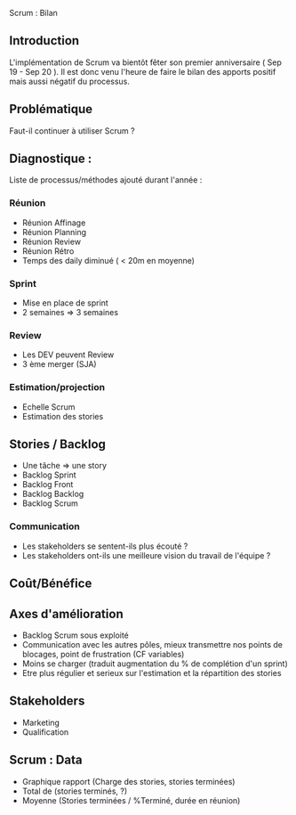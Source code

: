 Scrum : Bilan

## Introduction 

L'implémentation de Scrum va bientôt fêter son premier anniversaire ( Sep 19 - Sep 20 ).
Il est donc venu l'heure de faire le bilan des apports positif mais aussi négatif du processus. 

## Problématique 

Faut-il continuer à utiliser Scrum ? 

## Diagnostique : 

Liste de processus/méthodes ajouté durant l'année : 

### Réunion 

* Réunion Affinage
* Réunion Planning
* Réunion Review
* Réunion Rétro 
* Temps des daily diminué ( < 20m en moyenne)

### Sprint 

* Mise en place de sprint
* 2 semaines => 3 semaines

### Review 

* Les DEV peuvent Review 
* 3 ème merger (SJA) 

### Estimation/projection 

* Echelle Scrum 
* Estimation des stories

## Stories / Backlog

* Une tâche => une story
* Backlog Sprint
* Backlog Front
* Backlog Backlog
* Backlog Scrum

### Communication

* Les stakeholders se sentent-ils plus écouté ? 
* Les stakeholders ont-ils une meilleure vision du travail de l'équipe ? 

## Coût/Bénéfice

## Axes d'amélioration

* Backlog Scrum sous exploité
* Communication avec les autres pôles, mieux transmettre nos points de blocages, point de frustration (CF variables)
* Moins se charger (traduit augmentation du % de complétion d'un sprint)
* Etre plus régulier et serieux sur l'estimation et la répartition des stories


## Stakeholders 

* Marketing
* Qualification

## Scrum : Data 

* Graphique rapport (Charge des stories, stories terminées) 
* Total de (stories terminés, ?)
* Moyenne (Stories terminées / %Terminé, durée en réunion)